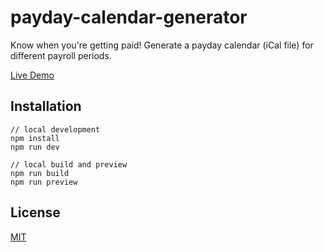 # payday-calendar-generator
Know when you're getting paid! Generate a payday calendar (iCal file) for different payroll periods.

[Live Demo](https://andynguyen.dev/payday-calendar-generator/)

## Installation
```
// local development
npm install
npm run dev

// local build and preview
npm run build
npm run preview
```

## License
[MIT](https://choosealicense.com/licenses/mit/)
